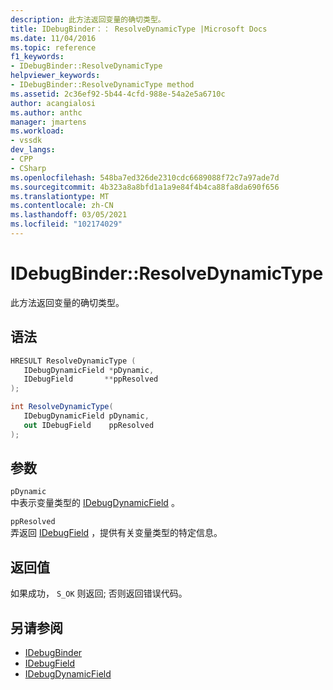 ```yaml
---
description: 此方法返回变量的确切类型。
title: IDebugBinder：： ResolveDynamicType |Microsoft Docs
ms.date: 11/04/2016
ms.topic: reference
f1_keywords:
- IDebugBinder::ResolveDynamicType
helpviewer_keywords:
- IDebugBinder::ResolveDynamicType method
ms.assetid: 2c36ef92-5b44-4cfd-988e-54a2e5a6710c
author: acangialosi
ms.author: anthc
manager: jmartens
ms.workload:
- vssdk
dev_langs:
- CPP
- CSharp
ms.openlocfilehash: 548ba7ed326de2310cdc6689088f72c7a97ade7d
ms.sourcegitcommit: 4b323a8a8bfd1a1a9e84f4b4ca88fa8da690f656
ms.translationtype: MT
ms.contentlocale: zh-CN
ms.lasthandoff: 03/05/2021
ms.locfileid: "102174029"
---
```

# <a name="idebugbinderresolvedynamictype"></a>IDebugBinder::ResolveDynamicType
此方法返回变量的确切类型。

## <a name="syntax"></a>语法

```cpp
HRESULT ResolveDynamicType (
   IDebugDynamicField *pDynamic,
   IDebugField       **ppResolved
);
```

```csharp
int ResolveDynamicType(
   IDebugDynamicField pDynamic,
   out IDebugField    ppResolved
);
```

## <a name="parameters"></a>参数
`pDynamic`\
中表示变量类型的 [IDebugDynamicField](../../../extensibility/debugger/reference/idebugdynamicfield.md) 。

`ppResolved`\
弄返回 [IDebugField](../../../extensibility/debugger/reference/idebugfield.md) ，提供有关变量类型的特定信息。

## <a name="return-value"></a>返回值
 如果成功， `S_OK` 则返回; 否则返回错误代码。

## <a name="see-also"></a>另请参阅
- [IDebugBinder](../../../extensibility/debugger/reference/idebugbinder.md)
- [IDebugField](../../../extensibility/debugger/reference/idebugfield.md)
- [IDebugDynamicField](../../../extensibility/debugger/reference/idebugdynamicfield.md)
